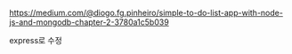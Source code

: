 https://medium.com/@diogo.fg.pinheiro/simple-to-do-list-app-with-node-js-and-mongodb-chapter-2-3780a1c5b039

express로 수정
